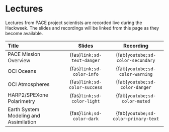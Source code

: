 # Lectures

Lectures from PACE project scientists are recorded live during the Hackweek. The slides
and recordings will be linked from this page as they become available.

| Title | Slides | Recording |
| :---- | :----: | :-------: |
| PACE Mission Overview                  | {fas}`link;sd-text-danger` | {fab}`youtube;sd-color-secondary` |
| OCI Oceans                             | {fas}`link;sd-color-info` | {fab}`youtube;sd-color-warning` |
| OCI Atmospheres                        | {fas}`link;sd-color-success` | {fab}`youtube;sd-color-danger` |
| HARP2/SPEXone Polarimetry              | {fas}`link;sd-color-light` | {fab}`youtube;sd-color-muted` |
| Earth System Modeling and Assimilation | {fas}`link;sd-color-dark` | {fab}`youtube;sd-color-primary-text` |